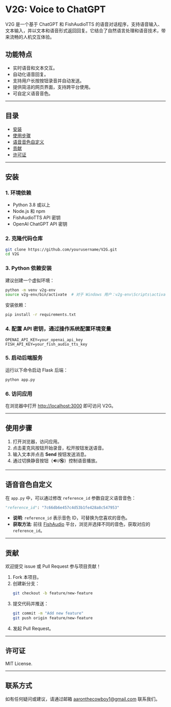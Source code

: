 
# V2G: Voice to ChatGPT

V2G 是一个基于 ChatGPT 和 FishAudioTTS 的语音对话程序，支持语音输入、文本输入，并以文本和语音形式返回回复。它结合了自然语言处理和语音技术，带来流畅的人机交互体验。

## 功能特点
- 实时语音和文本交互。
- 自动化语音回复。
- 支持用户长按按钮录音并自动发送。
- 提供简洁的网页界面，支持跨平台使用。
- 可自定义语音音色。

---

## 目录
- [安装](#安装)
- [使用步骤](#使用步骤)
- [语音音色自定义](#语音音色自定义)
- [贡献](#贡献)
- [许可证](#许可证)

---

## 安装

### 1. 环境依赖
- Python 3.8 或以上
- Node.js 和 npm
- FishAudioTTS API 密钥
- OpenAI ChatGPT API 密钥

### 2. 克隆代码仓库
```bash
git clone https://github.com/yourusername/V2G.git
cd V2G
```

### 3. Python 依赖安装
建议创建一个虚拟环境：
```bash
python -m venv v2g-env
source v2g-env/bin/activate  # 对于 Windows 用户：v2g-env\Scripts\activate
```

安装依赖：
```bash
pip install -r requirements.txt
```

### 4. 配置 API 密钥，通过操作系统配置环境变量
```plaintext
OPENAI_API_KEY=your_openai_api_key
FISH_API_KEY=your_fish_audio_tts_key
```

### 5. 启动后端服务
运行以下命令启动 Flask 后端：
```bash
python app.py
```

### 6. 访问应用
在浏览器中打开 [http://localhost:3000](http://localhost:3000) 即可访问 V2G。

---

## 使用步骤

1. 打开浏览器，访问应用。
2. 点击麦克风按钮开始录音，松开按钮发送语音。
3. 输入文本并点击 **Send** 按钮发送消息。
4. 通过切换静音按钮（🔊/🔇）控制语音播放。

---

## 语音音色自定义

在 `app.py` 中，可以通过修改 `reference_id` 参数自定义语音音色：
```python
"reference_id": "7c66db6e457c4d53b1fe428a8c547953"
```

- **说明**: `reference_id` 表示音色 ID，可替换为您喜欢的音色。
- **获取方法**: 前往 [FishAudio](https://fish.audio/) 平台，浏览并选择不同的音色，获取对应的 `reference_id`。

---

## 贡献

欢迎提交 issue 或 Pull Request 参与项目贡献！

1. Fork 本项目。
2. 创建新分支：
   ```bash
   git checkout -b feature/new-feature
   ```
3. 提交代码并推送：
   ```bash
   git commit -m "Add new feature"
   git push origin feature/new-feature
   ```
4. 发起 Pull Request。

---

## 许可证

MIT License.

---

## 联系方式

如有任何疑问或建议，请通过邮箱 aaronthecowboy1@gmail.com 联系我们。

